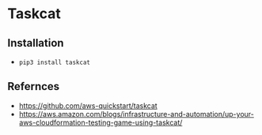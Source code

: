 # Taskcat

## Installation 
- `pip3 install taskcat`

## Refernces
- https://github.com/aws-quickstart/taskcat
- https://aws.amazon.com/blogs/infrastructure-and-automation/up-your-aws-cloudformation-testing-game-using-taskcat/
